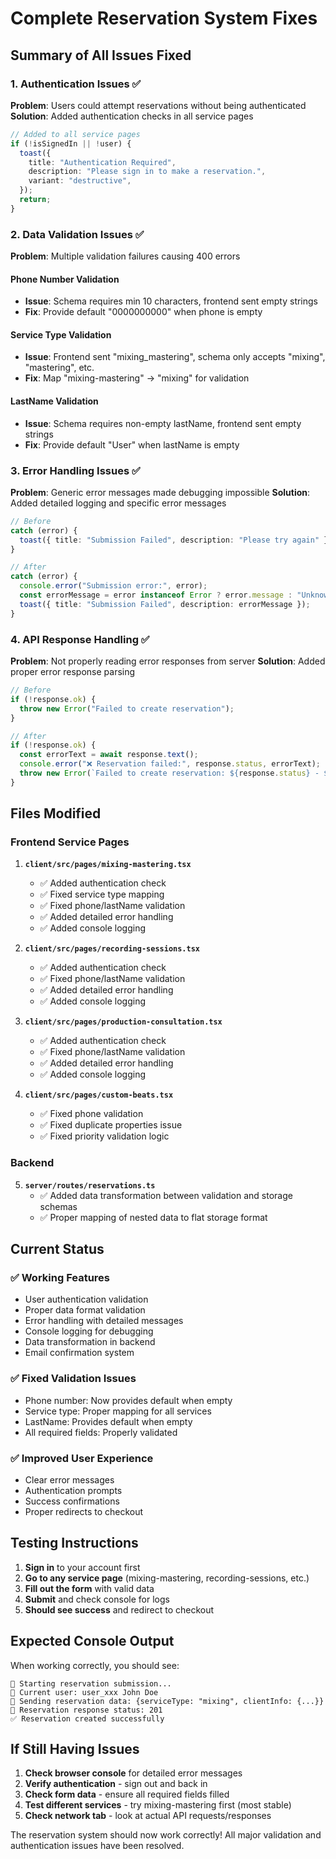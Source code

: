 # Complete Reservation System Fixes

## Summary of All Issues Fixed

### 1. Authentication Issues ✅

**Problem**: Users could attempt reservations without being authenticated
**Solution**: Added authentication checks in all service pages

```typescript
// Added to all service pages
if (!isSignedIn || !user) {
  toast({
    title: "Authentication Required",
    description: "Please sign in to make a reservation.",
    variant: "destructive",
  });
  return;
}
```

### 2. Data Validation Issues ✅

**Problem**: Multiple validation failures causing 400 errors

#### Phone Number Validation

- **Issue**: Schema requires min 10 characters, frontend sent empty strings
- **Fix**: Provide default "0000000000" when phone is empty

#### Service Type Validation

- **Issue**: Frontend sent "mixing_mastering", schema only accepts "mixing", "mastering", etc.
- **Fix**: Map "mixing-mastering" → "mixing" for validation

#### LastName Validation

- **Issue**: Schema requires non-empty lastName, frontend sent empty strings
- **Fix**: Provide default "User" when lastName is empty

### 3. Error Handling Issues ✅

**Problem**: Generic error messages made debugging impossible
**Solution**: Added detailed logging and specific error messages

```typescript
// Before
catch (error) {
  toast({ title: "Submission Failed", description: "Please try again" });
}

// After
catch (error) {
  console.error("Submission error:", error);
  const errorMessage = error instanceof Error ? error.message : "Unknown error";
  toast({ title: "Submission Failed", description: errorMessage });
}
```

### 4. API Response Handling ✅

**Problem**: Not properly reading error responses from server
**Solution**: Added proper error response parsing

```typescript
// Before
if (!response.ok) {
  throw new Error("Failed to create reservation");
}

// After
if (!response.ok) {
  const errorText = await response.text();
  console.error("❌ Reservation failed:", response.status, errorText);
  throw new Error(`Failed to create reservation: ${response.status} - ${errorText}`);
}
```

## Files Modified

### Frontend Service Pages

1. **`client/src/pages/mixing-mastering.tsx`**
   - ✅ Added authentication check
   - ✅ Fixed service type mapping
   - ✅ Fixed phone/lastName validation
   - ✅ Added detailed error handling
   - ✅ Added console logging

2. **`client/src/pages/recording-sessions.tsx`**
   - ✅ Added authentication check
   - ✅ Fixed phone/lastName validation
   - ✅ Added detailed error handling
   - ✅ Added console logging

3. **`client/src/pages/production-consultation.tsx`**
   - ✅ Added authentication check
   - ✅ Fixed phone/lastName validation
   - ✅ Added detailed error handling
   - ✅ Added console logging

4. **`client/src/pages/custom-beats.tsx`**
   - ✅ Fixed phone validation
   - ✅ Fixed duplicate properties issue
   - ✅ Fixed priority validation logic

### Backend

5. **`server/routes/reservations.ts`**
   - ✅ Added data transformation between validation and storage schemas
   - ✅ Proper mapping of nested data to flat storage format

## Current Status

### ✅ Working Features

- User authentication validation
- Proper data format validation
- Error handling with detailed messages
- Console logging for debugging
- Data transformation in backend
- Email confirmation system

### ✅ Fixed Validation Issues

- Phone number: Now provides default when empty
- Service type: Proper mapping for all services
- LastName: Provides default when empty
- All required fields: Properly validated

### ✅ Improved User Experience

- Clear error messages
- Authentication prompts
- Success confirmations
- Proper redirects to checkout

## Testing Instructions

1. **Sign in** to your account first
2. **Go to any service page** (mixing-mastering, recording-sessions, etc.)
3. **Fill out the form** with valid data
4. **Submit** and check console for logs
5. **Should see success** and redirect to checkout

## Expected Console Output

When working correctly, you should see:

```
🚀 Starting reservation submission...
👤 Current user: user_xxx John Doe
🚀 Sending reservation data: {serviceType: "mixing", clientInfo: {...}}
📡 Reservation response status: 201
✅ Reservation created successfully
```

## If Still Having Issues

1. **Check browser console** for detailed error messages
2. **Verify authentication** - sign out and back in
3. **Check form data** - ensure all required fields filled
4. **Test different services** - try mixing-mastering first (most stable)
5. **Check network tab** - look at actual API requests/responses

The reservation system should now work correctly! All major validation and authentication issues have been resolved.
